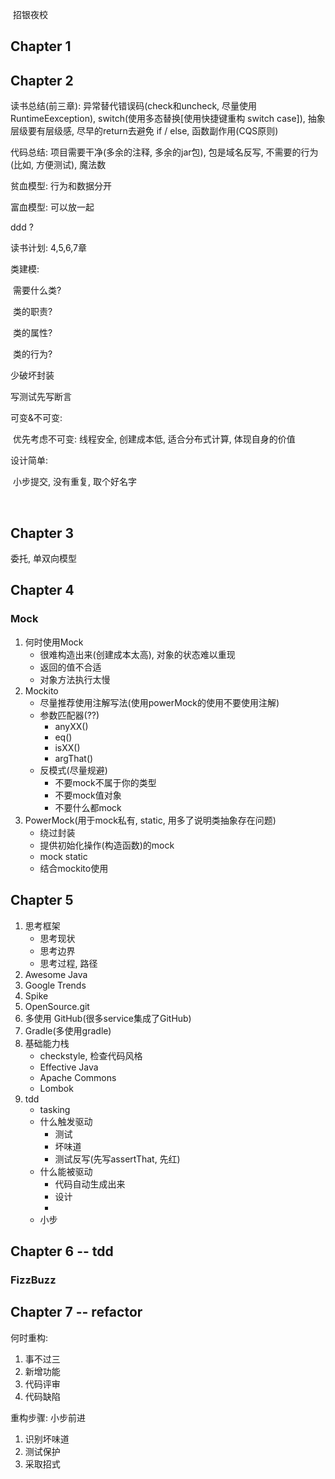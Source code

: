 ​	招银夜校

## Chapter 1



## Chapter 2

读书总结(前三章): 异常替代错误码(check和uncheck, 尽量使用RuntimeEexception), switch(使用多态替换[使用快捷键重构 switch case]), 抽象层级要有层级感, 尽早的return去避免 if / else, 函数副作用(CQS原则)

代码总结: 项目需要干净(多余的注释, 多余的jar包), 包是域名反写, 不需要的行为(比如, 方便测试), 魔法数

贫血模型: 行为和数据分开

富血模型: 可以放一起

ddd ?

读书计划: 4,5,6,7章

类建模:

​	需要什么类?

​	类的职责?

​	类的属性?

​	类的行为?

少破坏封装

写测试先写断言

可变&不可变:

​	优先考虑不可变: 线程安全, 创建成本低, 适合分布式计算, 体现自身的价值

设计简单:

​	小步提交, 没有重复, 取个好名字

​	

## Chapter 3

委托, 单双向模型



## Chapter 4

### Mock

1. 何时使用Mock
   * 很难构造出来(创建成本太高), 对象的状态难以重现
   * 返回的值不合适
   * 对象方法执行太慢
2. Mockito
   * 尽量推荐使用注解写法(使用powerMock的使用不要使用注解)
   * 参数匹配器(??)
     * anyXX()
     * eq()
     * isXX()
     * argThat()
   * 反模式(尽量规避)
     * 不要mock不属于你的类型
     * 不要mock值对象
     * 不要什么都mock
3. PowerMock(用于mock私有, static, 用多了说明类抽象存在问题)
   * 绕过封装
   * 提供初始化操作(构造函数)的mock
   * mock static
   * 结合mockito使用

## Chapter 5

1. 思考框架
   * 思考现状
   * 思考边界
   * 思考过程, 路径
2. Awesome Java
3. Google Trends
4. Spike
5. OpenSource.git
6. 多使用 GitHub(很多service集成了GitHub)
7. Gradle(多使用gradle)
8. 基础能力栈
   * checkstyle, 检查代码风格
   * Effective Java
   * Apache Commons
   * Lombok
9. tdd
   * tasking
   * 什么触发驱动
     * 测试
     * 坏味道
     * 测试反写(先写assertThat, 先红)
   * 什么能被驱动
     * 代码自动生成出来
     * 设计
     * 
   * 小步

## Chapter 6 -- tdd

### FizzBuzz

## Chapter 7 -- refactor

何时重构:

1. 事不过三
2. 新增功能
3. 代码评审
4. 代码缺陷

重构步骤: 小步前进

1. 识别坏味道
2. 测试保护
3. 采取招式
